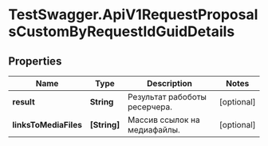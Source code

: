 # TestSwagger.ApiV1RequestProposalsCustomByRequestIdGuidDetails

## Properties

Name | Type | Description | Notes
------------ | ------------- | ------------- | -------------
**result** | **String** | Результат рабоботы ресерчера. | [optional] 
**linksToMediaFiles** | **[String]** | Массив ссылок на медиафайлы. | [optional] 


